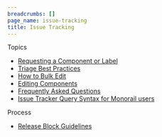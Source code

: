 ```yaml
---
breadcrumbs: []
page_name: issue-tracking
title: Issue Tracking
---
```


Topics

*   [Requesting a Component or
            Label](/issue-tracking/requesting-a-component-or-label)
*   [Triage Best
            Practices](/for-testers/bug-reporting-guidelines/triage-best-practices)
*   [How to Bulk Edit](https://developers.google.com/issue-tracker/guides/edit-issue-bulk)
*   [Editing Components](/issue-tracking/editing-components)
*   [Frequently Asked Questions](/for-testers/faq)
*   [Issue Tracker Query Syntax for Monorail users](/for-testers/query-syntax)


Process

*   [Release Block Guidelines](https://chromium.googlesource.com/chromium/src/+/HEAD/docs/process/release_blockers.md)
